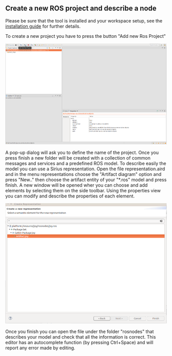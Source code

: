 ## Create a new ROS project and describe a node

Please be sure that the tool is installed and your workspace setup, see the [installation guide](https://github.com/ipa-nhg/ros-model#2--installation-requirements) for further details.

To create a new project you have to press the button "Add new Ros Project"

![alt text](images/new_project.png)

A pop-up dialog will ask you to define the name of the project. Once you press finish a new folder will be created with a collection of common messages and services and a predefined ROS model. To describe easily the model you can use a Sirius representation. Open the file representation.aird and in the menu representations choose the "Artifact diagram" option and press "New.." then choose the artifact entity of your "*.ros" model and press finish. A new window will be opened wher you can choose and add elements by selecting them on the side toolbar. Using the properties view you can modify and describe the properties of each element. 

![alt text](images/new_artifact_representation.png)

Once you finish you can open the file under the folder "rosnodes" that describes your model and check that all the information is correct. This editor has an autocomplete function (by pressing Ctrl+Space) and will report any error made by editing.
